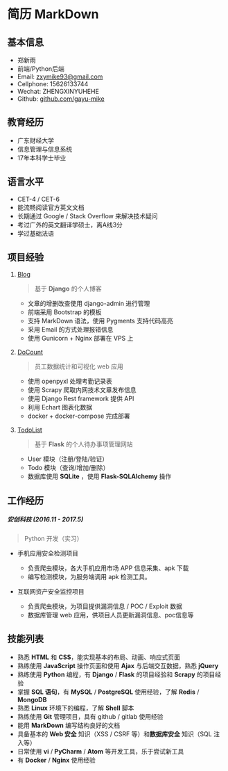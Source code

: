 # 简历 MarkDown


## 基本信息

- 郑新雨
- 前端/Python后端
- Email: zxymike93@gmail.com
- Cellphone: 15626133744
- Wechat: ZHENGXINYUHEHE
- Github: [github.com/gayu-mike](https://github.com/gayu-mike)


## 教育经历

- 广东财经大学
- 信息管理与信息系统
- 17年本科学士毕业


## 语言水平

- CET-4 / CET-6
- 能流畅阅读官方英文文档
- 长期通过 Google / Stack Overflow 来解决技术疑问
- 考过广外的英文翻译学硕士，离A线3分
- 学过基础法语


## 项目经验

1. [Blog](https://github.com/gayu-mike/zhengxinyu-dot-cc)

    > 基于 **Django** 的个人博客

    - 文章的增删改查使用 django-admin 进行管理
    - 前端采用 Bootstrap 的模板
    - 支持 MarkDown 语法，使用 Pygments 支持代码高亮
    - 采用 Email 的方式处理报错信息
    - 使用 Gunicorn + Nginx 部署在 VPS 上

2. [DoCount](https://github.com/gayu-mike/DoCount)

    > 员工数据统计和可视化 web 应用

    - 使用 openpyxl 处理考勤记录表
    - 使用 Scrapy 爬取内网技术文章发布信息
    - 使用 Django Rest framework 提供 API
    - 利用 Echart 图表化数据
    - docker + docker-compose 完成部署

3. [TodoList](https://github.com/zxymike/todolist)

    > 基于 **Flask** 的个人待办事项管理网站

    - User 模块（注册/登陆/验证）
    - Todo 模块（查询/增加/删除）
    - 数据库使用 **SQLite** ，使用 **Flask-SQLAlchemy** 操作


## 工作经历

##### 安创科技 (2016.11 - 2017.5)

> Python 开发（实习）

- 手机应用安全检测项目
  - 负责爬虫模块，各大手机应用市场 APP 信息采集、apk 下载
  - 编写检测模块，为服务端调用 apk 检测工具。



- 互联网资产安全监控项目

  - 负责爬虫模块，为项目提供漏洞信息 / POC / Exploit 数据
  - 数据库管理 web 应用，供项目人员更新漏洞信息、poc信息等



## 技能列表

- 熟悉 **HTML** 和 **CSS**，能实现基本的布局、动画、响应式页面
- 熟练使用 **JavaScript** 操作页面和使用 **Ajax** 与后端交互数据，熟悉 **jQuery**
- 熟练使用 **Python** 编程，有 **Django** / **Flask** 的项目经验和 **Scrapy** 的项目经验
- 掌握 **SQL 语句**，有 **MySQL** / **PostgreSQL** 使用经验，了解 **Redis** / **MongoDB**
- 熟悉 **Linux** 环境下的编程，了解 **Shell** 脚本
- 熟练使用 **Git** 管理项目，具有 github / gitlab 使用经验
- 能用 **MarkDown** 编写结构良好的文档
- 具备基本的 **Web 安全** 知识（XSS / CSRF 等）和**数据库安全** 知识（SQL 注入等）
- 日常使用 **vi** / **PyCharm** / **Atom** 等开发工具，乐于尝试新工具
- 有 **Docker** / **Nginx** 使用经验

